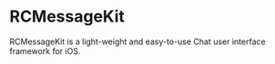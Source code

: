 # RCMessageKit
RCMessageKit is a light-weight and easy-to-use Chat user interface framework for iOS.
